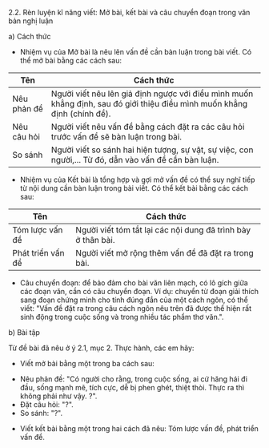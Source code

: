 2.2. Rèn luyện kĩ năng viết: Mở bài, kết bài và câu chuyển đoạn trong văn bản nghị luận

a) Cách thức

- Nhiệm vụ của Mở bài là nêu lên vấn đề cần bàn luận trong bài viết. Có thể mở bài bằng các cách sau:

Tên | Cách thức
--- | ---
Nêu phản đề | Người viết nêu lên giả định ngược với điều mình muốn khẳng định, sau đó giới thiệu điều mình muốn khẳng định (chính đề).
Nêu câu hỏi | Người viết nêu vấn đề bằng cách đặt ra các câu hỏi trước vấn đề sẽ bàn luận trong bài.
So sánh | Người viết so sánh hai hiện tượng, sự vật, sự việc, con người,... Từ đó, dẫn vào vấn đề cần bàn luận.

- Nhiệm vụ của Kết bài là tổng hợp và gợi mở vấn đề có thể suy nghĩ tiếp từ nội dung cần bàn luận trong bài viết. Có thể kết bài bằng các cách sau:

Tên | Cách thức
--- | ---
Tóm lược vấn đề | Người viết tóm tắt lại các nội dung đã trình bày ở thân bài.
Phát triển vấn đề | Người viết mở rộng thêm vấn đề đã đặt ra trong bài.

- Câu chuyển đoạn: để bảo đảm cho bài văn liên mạch, có lô gích giữa các đoạn văn, cần có câu chuyển đoạn. Ví dụ: chuyển từ đoạn giải thích sang đoạn chứng minh cho tính đúng đắn của một cách ngôn, có thể viết: "Vấn đề đặt ra trong câu cách ngôn nêu trên đã được thể hiện rất sinh động trong cuộc sống và trong nhiều tác phẩm thơ văn.".

b) Bài tập

Từ đề bài đã nêu ở ý 2.1, mục 2. Thực hành, các em hãy:

- Viết mở bài bằng một trong ba cách sau:
+ Nêu phản đề: "Có người cho rằng, trong cuộc sống, ai cứ hăng hái đi đầu, sống mạnh mẽ, tích cực, dễ bị phen ghét, thiệt thòi. Thực ra thì không phải như vậy. ?".
+ Đặt câu hỏi: "?".
+ So sánh: "?".
- Viết kết bài bằng một trong hai cách đã nêu: Tóm lược vấn đề, phát triển vấn đề.